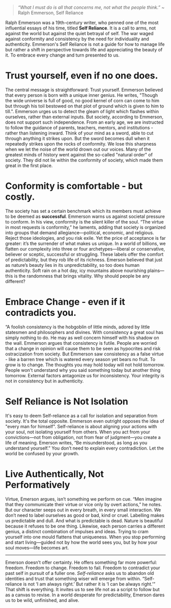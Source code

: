 > *“What I must do is all that concerns me, not what the people think.”*
> ~ Ralph Emmerson, Self Reliance

Ralph Emmerson was a 19th-century writer, who penned one of the most influential essays of his time, titled **Self Reliance**. It is a call to arms, not against the world but against the quiet betrayal of self. The war waged against conformity and consistency by the need for individuality and authenticity. Emmerson's Self Reliance is not a guide for how to manage life but rather a shift in perspective towards life and appreciating the beauty of it. To embrace every change and turn presented to us.

# Trust yourself, even if no one does.
The central message is straightforward: Trust yourself. Emmerson believed that every person is born with a unique inner genius. He writes, "Though the wide universe is full of good, no good kernel of corn can come to him but through his toil bestowed on that plot of ground which is given to him to till.". Emmerson urges us to detect the gleam of light which flashes within ourselves, rather than external inputs. But society, according to Emmerson, does not support such independence. From an early age, we are instructed to follow the guidance of parents, teachers, mentors, and institutions - rather than listening inward.
Think of your mind as a sword, able to cut through anything it strikes upon. But the sword becomes dull when it repeatedly strikes upon the rocks of conformity. We lose this sharpness when we let the noise of the world drown out our voices. Many of the greatest minds of history went against the so-called "natural order" of society. They did not lie within the conformity of society, which made them great in the first place.

# Conformity is comfortable - but costly.
The society has set a certain benchmark which its members must achieve to be deemed as **successful**. Emmerson warns us against societal pressure to conform. In his view, conformity is the silent killer of the soul. “The virtue in most requests is conformity,” he laments, adding that society is organized into groups that demand allegiance—political, economic, and religious. Reject those ideologies, and you risk exile. Yet the price of acceptance is far greater: it’s the surrender of what makes us unique.
In a world of billions, we flatten our complexity into three or four archetypes—liberal or conservative, believer or sceptic, successful or struggling. These labels offer the comfort of predictability, but they rob life of its richness. Emerson believed that just as nature’s beauty lies in its unpredictability, so too does human authenticity. Soft rain on a hot day, icy mountains above nourishing plains—this is the randomness that brings vitality. Why should people be any different?

# Embrace Change - even if it contradicts you.
“A foolish consistency is the hobgoblin of little minds, adored by little statesmen and philosophers and divines. With consistency a great soul has simply nothing to do. He may as well concern himself with his shadow on the wall.
Emmerson argues that consistency is futile. People are worried that a change in opinion will cause them to be seen as hypocrites and risk ostracization from society. But Emmerson saw consistency as a false virtue - like a barren tree which is watered every season yet bears no fruit. To grow is to change. The thoughts you may hold today will not hold tomorrow. People won't understand why you said something today but another thing tomorrow. External factors antagonize us for inconsistency. Your integrity is not in consistency but in authenticity.

# Self Reliance is Not Isolation
It's easy to deem Self-reliance as a call for isolation and separation from society. It's the total opposite. Emmerson even outright opposes the idea of "every man for himself". Self-reliance is about aligning your actions with your soul, not isolating yourself from others.
When you act from your convictions—not from obligation, not from fear of judgment—you create a life of meaning. Emerson writes, “Be misunderstood, as long as you understand yourself.” You don’t need to explain every contradiction. Let the world be confused by your growth.

# Live Authentically, Not Performatively

Virtue, Emerson argues, isn’t something we perform on cue. “Men imagine that they communicate their virtue or vice only by overt actions,” he notes. But our character seeps out in every breath, in every small interaction. We don’t need to label ourselves as good or bad, kind or cruel. Labelling makes us predictable and dull. And what is predictable is dead.
Nature is beautiful because it refuses to be one thing. Likewise, each person carries a different genius, a distinct combination of impulses and ideas. Trying to cram yourself into one mould flattens that uniqueness. When you stop performing and start living—guided not by how the world sees you, but by how your soul moves—life becomes art.

---

Emerson doesn’t offer certainty. He offers something far more powerful: freedom. Freedom to change. Freedom to fail. Freedom to contradict your past self in pursuit of a fuller one. *Self-reliance* asks us to abandon old identities and trust that something wiser will emerge from within.
“Self-reliance is not ‘I am always right.’ But rather it is ‘I can be always right.’” That shift is everything. It invites us to see life not as a script to follow but as a canvas to revise. In a world desperate for predictability, Emerson dares us to be wild, unfinished, and alive.
